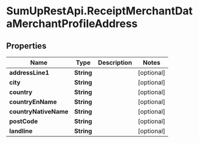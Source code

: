 # SumUpRestApi.ReceiptMerchantDataMerchantProfileAddress

## Properties
Name | Type | Description | Notes
------------ | ------------- | ------------- | -------------
**addressLine1** | **String** |  | [optional] 
**city** | **String** |  | [optional] 
**country** | **String** |  | [optional] 
**countryEnName** | **String** |  | [optional] 
**countryNativeName** | **String** |  | [optional] 
**postCode** | **String** |  | [optional] 
**landline** | **String** |  | [optional] 
